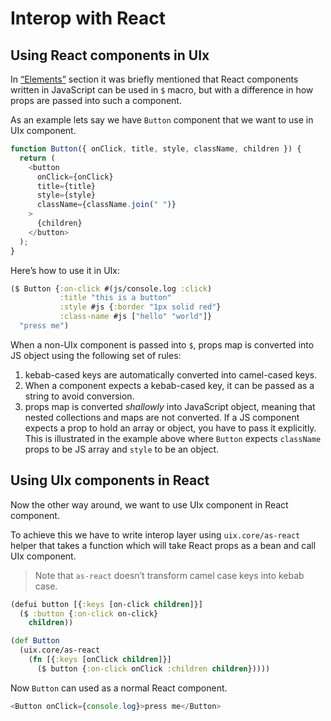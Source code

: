 # Interop with React

## Using React components in UIx

In [“Elements”](/docs/elements.md) section it was briefly mentioned that React components written in JavaScript can be used in `$` macro, but with a difference in how props are passed into such a component.

As an example lets say we have `Button` component that we want to use in UIx component.

```js
function Button({ onClick, title, style, className, children }) {
  return (
    <button
      onClick={onClick}
      title={title}
      style={style}
      className={className.join(" ")}
    >
      {children}
    </button>
  );
}
```

Here’s how to use it in UIx:

```clojure
($ Button {:on-click #(js/console.log :click)
           :title "this is a button"
           :style #js {:border "1px solid red"}
           :class-name #js ["hello" "world"]}
  "press me")
```

When a non-UIx component is passed into `$`, props map is converted into JS object using the following set of rules:

1. kebab-cased keys are automatically converted into camel-cased keys.
1. When a component expects a kebab-cased key, it can be passed as a string to avoid conversion.
1. props map is converted _shallowly_ into JavaScript object, meaning that nested collections and maps are not converted. If a JS component expects a prop to hold an array or object, you have to pass it explicitly. This is illustrated in the example above where `Button` expects `className` props to be JS array and `style` to be an object.

## Using UIx components in React

Now the other way around, we want to use UIx component in React component.

To achieve this we have to write interop layer using `uix.core/as-react` helper that takes a function which will take React props as a bean and call UIx component.

> Note that `as-react` doesn’t transform camel case keys into kebab case.

```clojure
(defui button [{:keys [on-click children]}]
  ($ :button {:on-click on-click}
    children))

(def Button
  (uix.core/as-react
    (fn [{:keys [onClick children]}]
      ($ button {:on-click onClick :children children}))))
```

Now `Button` can used as a normal React component.

```js
<Button onClick={console.log}>press me</Button>
```
